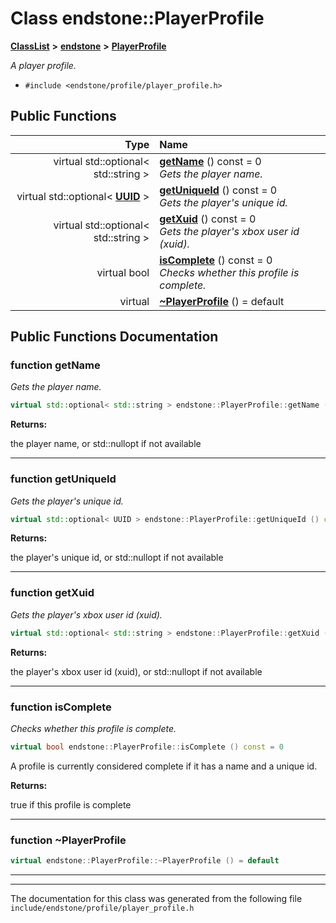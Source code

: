 

# Class endstone::PlayerProfile



[**ClassList**](annotated.md) **>** [**endstone**](namespaceendstone.md) **>** [**PlayerProfile**](classendstone_1_1PlayerProfile.md)



_A player profile._ 

* `#include <endstone/profile/player_profile.h>`





































## Public Functions

| Type | Name |
| ---: | :--- |
| virtual std::optional&lt; std::string &gt; | [**getName**](#function-getname) () const = 0<br>_Gets the player name._  |
| virtual std::optional&lt; [**UUID**](classendstone_1_1UUID.md) &gt; | [**getUniqueId**](#function-getuniqueid) () const = 0<br>_Gets the player's unique id._  |
| virtual std::optional&lt; std::string &gt; | [**getXuid**](#function-getxuid) () const = 0<br>_Gets the player's xbox user id (xuid)._  |
| virtual bool | [**isComplete**](#function-iscomplete) () const = 0<br>_Checks whether this profile is complete._  |
| virtual  | [**~PlayerProfile**](#function-playerprofile) () = default<br> |




























## Public Functions Documentation




### function getName 

_Gets the player name._ 
```C++
virtual std::optional< std::string > endstone::PlayerProfile::getName () const = 0
```





**Returns:**

the player name, or std::nullopt if not available 





        

<hr>



### function getUniqueId 

_Gets the player's unique id._ 
```C++
virtual std::optional< UUID > endstone::PlayerProfile::getUniqueId () const = 0
```





**Returns:**

the player's unique id, or std::nullopt if not available 





        

<hr>



### function getXuid 

_Gets the player's xbox user id (xuid)._ 
```C++
virtual std::optional< std::string > endstone::PlayerProfile::getXuid () const = 0
```





**Returns:**

the player's xbox user id (xuid), or std::nullopt if not available 





        

<hr>



### function isComplete 

_Checks whether this profile is complete._ 
```C++
virtual bool endstone::PlayerProfile::isComplete () const = 0
```



A profile is currently considered complete if it has a name and a unique id.




**Returns:**

true if this profile is complete 





        

<hr>



### function ~PlayerProfile 

```C++
virtual endstone::PlayerProfile::~PlayerProfile () = default
```




<hr>

------------------------------
The documentation for this class was generated from the following file `include/endstone/profile/player_profile.h`

